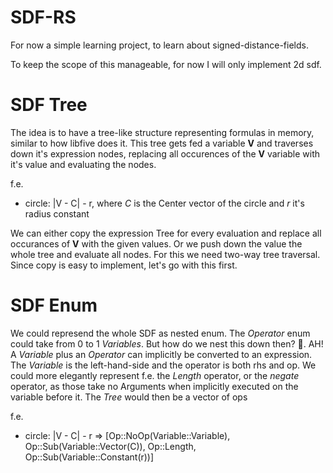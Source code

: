 # SDF-RS

For now a simple learning project, to learn about signed-distance-fields.

To keep the scope of this manageable, for now I will only implement 2d sdf.

# SDF Tree

The idea is to have a tree-like structure representing formulas in memory, similar to how libfive does it.
This tree gets fed a variable **V** and traverses down it's expression nodes,
replacing all occurences of the **V** variable with it's value and evaluating the nodes.

f.e.

 - circle: |V - C| - r, where *C* is the Center vector of the circle and *r* it's radius constant

We can either copy the expression Tree for every evaluation and replace all occurances of **V** with the given values.
Or we push down the value the whole tree and evaluate all nodes. For this we need two-way tree traversal.
Since copy is easy to implement, let's go with this first.

# SDF Enum

We could represend the whole SDF as nested enum. The *Operator* enum could take from 0 to 1 *Variables*. But how do we nest this down then? :thinking:. AH! A *Variable* plus an *Operator* can implicitly be converted to an expression. The *Variable* is the left-hand-side and the operator is both rhs and op. We could more elegantly represent f.e. the *Length* operator, or the *negate* operator, as those take no Arguments when implicitly executed on the variable before it. The *Tree* would then be a vector of ops

f.e.

 - circle: |V - C| - r => [Op::NoOp(Variable::Variable), Op::Sub(Variable::Vector(C)), Op::Length, Op::Sub(Variable::Constant(r))]